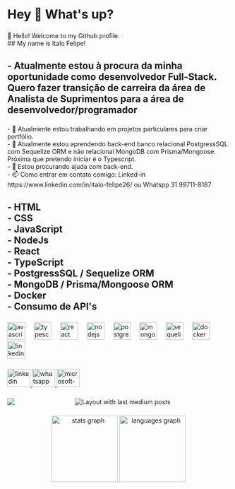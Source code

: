 <h1 align="left">Hey 👋 What's up?</h1>

###

<p align="left">👋 Hello! Welcome to my Github profile.<br>## My name is Italo Felipe!</p>

###

<h2 align="left">- Atualmente estou à procura da minha oportunidade como desenvolvedor Full-Stack. Quero fazer transição de carreira da área de Analista de Suprimentos para a área de desenvolvedor/programador</h2>

###

<p align="left">- 🔭 Atualmente estou trabalhando em projetos particulares para criar portfólio.<br>- 🌱 Atualmente estou aprendendo back-end banco relacional PostgressSQL com Sequelize ORM e não relacional MongoDB com Prisma/Mongoose. Próxima que pretendo iniciar é o Typescript.<br>- 🤔 Estou procurando ajuda com back-end.<br>- 📫 Como entrar em contato comigo: Linked-in <a>https://www.linkedin.com/in/italo-felipe26/<a/> ou Whatspp 31 99711-8187</p>

###

<h2 align="left">- HTML<br>- CSS<br>- JavaScript<br>- NodeJs<br>- React<br>- TypeScript<br>- PostgressSQL / Sequelize ORM<br>- MongoDB / Prisma/Mongoose ORM<br>- Docker<br>- Consumo de API's</h2>

###

<div align="left">
  <img src="https://skillicons.dev/icons?i=js" height="40" alt="javascript logo"  />
  <img width="12" />
  <img src="https://cdn.simpleicons.org/typescript/3178C6" height="40" alt="typescript logo"  />
  <img width="12" />
  <img src="https://cdn.simpleicons.org/react/61DAFB" height="40" alt="react logo"  />
  <img width="12" />
  <img src="https://cdn.simpleicons.org/nodedotjs/339933" height="40" alt="nodejs logo"  />
  <img width="12" />
  <img src="https://cdn.jsdelivr.net/gh/devicons/devicon/icons/postgresql/postgresql-original.svg" height="40" alt="postgresql logo"  />
  <img width="12" />
  <img src="https://cdn.jsdelivr.net/gh/devicons/devicon/icons/mongodb/mongodb-original.svg" height="40" alt="mongodb logo"  />
  <img width="12" />
  <img src="https://cdn.jsdelivr.net/gh/devicons/devicon/icons/sequelize/sequelize-original.svg" height="40" alt="sequelize logo"  />
  <img width="12" />
  <img src="https://cdn.jsdelivr.net/gh/devicons/devicon/icons/docker/docker-original.svg" height="40" alt="docker logo"  />
  <img width="12" />
  <img src="https://cdn.simpleicons.org/linkedin/0A66C2" height="40" alt="linkedin logo"  />
</div>

###

<div align="left">
  <a href="https://www.linkedin.com/in/italo-felipe26/" target="_blank">
    <img src="https://raw.githubusercontent.com/maurodesouza/profile-readme-generator/master/src/assets/icons/social/linkedin/default.svg" width="52" height="40" alt="linkedin logo"  />
  </a>
  <a href="https://wa.me/5531997118187" target="_blank">
    <img src="https://raw.githubusercontent.com/maurodesouza/profile-readme-generator/master/src/assets/icons/social/whatsapp/default.svg" width="52" height="40" alt="whatsapp logo"  />
  </a>
  <a href="italofelipe26@hotmail.com" target="_blank">
    <img src="https://raw.githubusercontent.com/maurodesouza/profile-readme-generator/master/src/assets/icons/social/microsoft-outlook/default.svg" width="52" height="40" alt="microsoft-outlook logo"  />
  </a>
</div>

###

<img align="left" src="https://visitor-badge.laobi.icu/badge?page_id=ItaloFdaS.ItaloFdaS&left_color=goldenrod&right_color=grey"  />

###

<div align="center">
  <img src="https://github-read-medium-git-main.pahlevikun.vercel.app/latest?limit=4" alt="Layout with last medium posts"  />
</div>


###

<div align="center">
  <img src="https://github-readme-stats.vercel.app/api?username=ItaloFdaS&hide_title=false&hide_rank=false&show_icons=true&include_all_commits=true&count_private=true&disable_animations=false&theme=dracula&locale=en&hide_border=false&order=1" height="150" alt="stats graph"  />
  <img src="https://github-readme-stats.vercel.app/api/top-langs?username=ItaloFdaS&locale=en&hide_title=false&layout=compact&card_width=320&langs_count=5&theme=dracula&hide_border=false&order=2" height="150" alt="languages graph"  />
</div>

###
